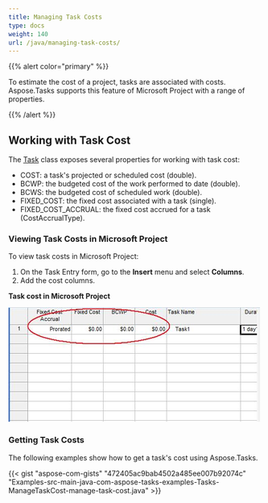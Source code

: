 ```yaml
---
title: Managing Task Costs
type: docs
weight: 140
url: /java/managing-task-costs/
---
```


{{% alert color="primary" %}} 

To estimate the cost of a project, tasks are associated with costs. Aspose.Tasks supports this feature of Microsoft Project with a range of properties.

{{% /alert %}}

## **Working with Task Cost**
The [Task](https://apireference.aspose.com/tasks/java/com.aspose.tasks/Task/) class exposes several properties for working with task cost:

- COST: a task's projected or scheduled cost (double).
- BCWP: the budgeted cost of the work performed to date (double).
- BCWS: the budgeted cost of scheduled work (double).
- FIXED_COST: the fixed cost associated with a task (single).
- FIXED_COST_ACCRUAL: the fixed cost accrued for a task (CostAccrualType).

### **Viewing Task Costs in Microsoft Project**
To view task costs in Microsoft Project:

1. On the Task Entry form, go to the **Insert** menu and select **Columns**.
2. Add the cost columns.

**Task cost in Microsoft Project**

![edit task costs in Microsoft Project](managing-task-costs_1.png)

### **Getting Task Costs**
The following examples show how to get a task's cost using Aspose.Tasks.

{{< gist "aspose-com-gists" "472405ac9bab4502a485ee007b92074c" "Examples-src-main-java-com-aspose-tasks-examples-Tasks-ManageTaskCost-manage-task-cost.java" >}}
